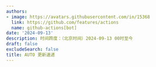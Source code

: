 ```yaml
---
authors:
- image: https://avatars.githubusercontent.com/in/15368
  link: https://github.com/features/actions
  name: github-actions[bot]
date: '2024-09-13'
description: 时间跨度：（北京时间）2024-09-13 00时至今
draft: false
excludeSearch: false
title: AUTO 更新速递
---
```


